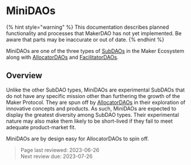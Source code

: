 # MiniDAOs

{% hint style="warning" %}
This documentation describes planned functionality and processes that MakerDAO has not yet implemented. Be aware that parts may be inaccurate or out of date.
{% endhint %}

MiniDAOs are one of the three types of [SubDAOs](overview.md) in the Maker Ecosystem along with [AllocatorDAOs](allocator.md) and [FacilitatorDAOs](facilitator.md).

## Overview

Unlike the other SubDAO types, MiniDAOs are experimental SubDAOs that do not have any specific mission other than furthering the growth of the Maker Protocol. They are spun off by [AllocatorDAOs](allocator.md) in their exploration of innovative concepts and products. As such, MiniDAOs are expected to display the greatest diversity among SubDAO types. Their experimental nature may also make them likely to be short-lived if they fail to meet adequate product-market fit.

MiniDAOs are by design easy for AllocatorDAOs to spin off.

>Page last reviewed: 2023-06-26    
>Next review due: 2023-07-26    
